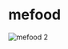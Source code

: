 # mefood

![mefood 2](https://github.com/G5Olivieri/mefood/assets/20903593/7c6f2ffb-126b-4124-a704-74fa6fa1a582)
